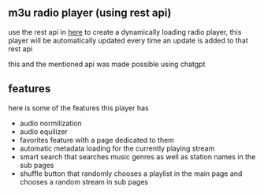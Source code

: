 ## m3u radio player (using rest api)
use the rest api in [here](https://github.com/junguler/m3u-rest-api) to create a dynamically loading radio player, this player will be automatically updated every time an update is added to that rest api

this and the mentioned api was made possible using chatgpt

## features
here is some of the features this player has

- audio normilization
- audio equilizer
- favorites feature with a page dedicated to them
- automatic metadata loading for the currently playing stream
- smart search that searches music genres as well as station names in the sub pages
- shuffle button that randomly chooses a playlist in the main page and chooses a random stream in sub pages